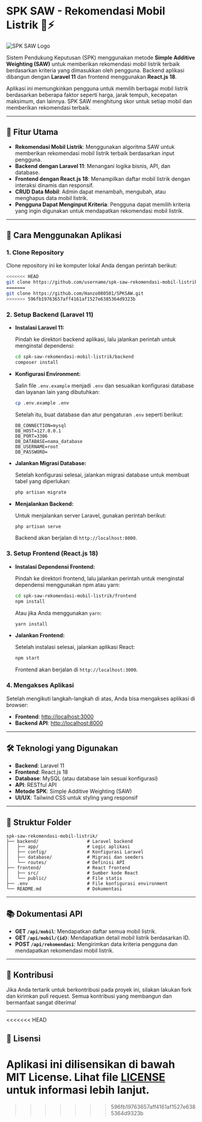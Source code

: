 # SPK SAW - Rekomendasi Mobil Listrik 🚗⚡

![SPK SAW Logo](https://img.icons8.com/ios/452/electric-car.png)

Sistem Pendukung Keputusan (SPK) menggunakan metode **Simple Additive Weighting (SAW)** untuk memberikan rekomendasi mobil listrik terbaik berdasarkan kriteria yang dimasukkan oleh pengguna. Backend aplikasi dibangun dengan **Laravel 11** dan frontend menggunakan **React.js 18**.

Aplikasi ini memungkinkan pengguna untuk memilih berbagai mobil listrik berdasarkan beberapa faktor seperti harga, jarak tempuh, kecepatan maksimum, dan lainnya. SPK SAW menghitung skor untuk setiap mobil dan memberikan rekomendasi terbaik.

---

## 🔧 Fitur Utama

- **Rekomendasi Mobil Listrik**: Menggunakan algoritma SAW untuk memberikan rekomendasi mobil listrik terbaik berdasarkan input pengguna.
- **Backend dengan Laravel 11**: Menangani logika bisnis, API, dan database.
- **Frontend dengan React.js 18**: Menampilkan daftar mobil listrik dengan interaksi dinamis dan responsif.
- **CRUD Data Mobil**: Admin dapat menambah, mengubah, atau menghapus data mobil listrik.
- **Pengguna Dapat Menginput Kriteria**: Pengguna dapat memilih kriteria yang ingin digunakan untuk mendapatkan rekomendasi mobil listrik.

---

## 🚀 Cara Menggunakan Aplikasi

### 1. **Clone Repository**

Clone repository ini ke komputer lokal Anda dengan perintah berikut:

```bash
<<<<<<< HEAD
git clone https://github.com/username/spk-saw-rekomendasi-mobil-listrik.git
=======
git clone https://github.com/Hanzo080501/SPKSAW.git
>>>>>>> 596fb19763657aff4161af1527e6385364d9323b
```

### 2. **Setup Backend (Laravel 11)**

- **Instalasi Laravel 11:**

  Pindah ke direktori backend aplikasi, lalu jalankan perintah untuk menginstal dependensi:

  ```bash
  cd spk-saw-rekomendasi-mobil-listrik/backend
  composer install
  ```

- **Konfigurasi Environment:**

  Salin file `.env.example` menjadi `.env` dan sesuaikan konfigurasi database dan layanan lain yang dibutuhkan:

  ```bash
  cp .env.example .env
  ```

  Setelah itu, buat database dan atur pengaturan `.env` seperti berikut:

  ```env
  DB_CONNECTION=mysql
  DB_HOST=127.0.0.1
  DB_PORT=3306
  DB_DATABASE=nama_database
  DB_USERNAME=root
  DB_PASSWORD=
  ```

- **Jalankan Migrasi Database:**

  Setelah konfigurasi selesai, jalankan migrasi database untuk membuat tabel yang diperlukan:

  ```bash
  php artisan migrate
  ```

- **Menjalankan Backend:**

  Untuk menjalankan server Laravel, gunakan perintah berikut:

  ```bash
  php artisan serve
  ```

  Backend akan berjalan di `http://localhost:8000`.

### 3. **Setup Frontend (React.js 18)**

- **Instalasi Dependensi Frontend:**

  Pindah ke direktori frontend, lalu jalankan perintah untuk menginstal dependensi menggunakan npm atau yarn:

  ```bash
  cd spk-saw-rekomendasi-mobil-listrik/frontend
  npm install
  ```

  Atau jika Anda menggunakan `yarn`:

  ```bash
  yarn install
  ```

- **Jalankan Frontend:**

  Setelah instalasi selesai, jalankan aplikasi React:

  ```bash
  npm start
  ```

  Frontend akan berjalan di `http://localhost:3000`.

### 4. **Mengakses Aplikasi**

Setelah mengikuti langkah-langkah di atas, Anda bisa mengakses aplikasi di browser:

- **Frontend**: [http://localhost:3000](http://localhost:3000)
- **Backend API**: [http://localhost:8000](http://localhost:8000)

---

## 🛠 Teknologi yang Digunakan

- **Backend**: Laravel 11
- **Frontend**: React.js 18
- **Database**: MySQL (atau database lain sesuai konfigurasi)
- **API**: RESTful API
- **Metode SPK**: Simple Additive Weighting (SAW)
- **UI/UX**: Tailwind CSS untuk styling yang responsif

---

## 📄 Struktur Folder

```plaintext
spk-saw-rekomendasi-mobil-listrik/
├── backend/                  # Laravel backend
│   ├── app/                  # Logic aplikasi
│   ├── config/               # Konfigurasi Laravel
│   ├── database/             # Migrasi dan seeders
│   └── routes/               # Definisi API
├── frontend/                 # React frontend
│   ├── src/                  # Sumber kode React
│   └── public/               # File statis
├── .env                      # File konfigurasi environment
└── README.md                 # Dokumentasi
```

---

## 📚 Dokumentasi API

- **GET `/api/mobil`**: Mendapatkan daftar semua mobil listrik.
- **GET `/api/mobil/{id}`**: Mendapatkan detail mobil listrik berdasarkan ID.
- **POST `/api/rekomendasi`**: Mengirimkan data kriteria pengguna dan mendapatkan rekomendasi mobil listrik.

---

## 💬 Kontribusi

Jika Anda tertarik untuk berkontribusi pada proyek ini, silakan lakukan fork dan kirimkan pull request. Semua kontribusi yang membangun dan bermanfaat sangat diterima!

---
<<<<<<< HEAD

## 📝 Lisensi

Aplikasi ini dilisensikan di bawah **MIT License**. Lihat file [LICENSE](LICENSE) untuk informasi lebih lanjut.
=======
>>>>>>> 596fb19763657aff4161af1527e6385364d9323b
